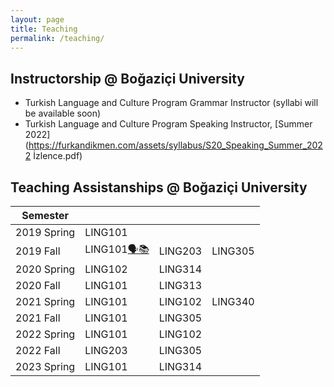 ```yaml
---
layout: page
title: Teaching
permalink: /teaching/
---
```


## Instructorship @ Boğaziçi University

- Turkish Language and Culture Program Grammar Instructor (syllabi will be available soon)
- Turkish Language and Culture Program Speaking Instructor, [Summer 2022](https://furkandikmen.com/assets/syllabus/S20_Speaking_Summer_2022 İzlence.pdf) 

## Teaching Assistanships @ Boğaziçi University



[🗣️📚]: https://furkandikmen.com/assets/syllabus/LING101_Fall2019.pdf
[🌲]:  https://furkandikmen.com/assets/syllabus/LING203_FALL2019.pdf
[λ]: https://furkandikmen.com/assets/syllabus/LING305Fall2020.pdf


| Semester      |               |               |               |
|---------------|---------------|---------------|---------------|
| 2019 Spring   | LING101       |               |               |
| 2019 Fall     | LING101[🗣️📚]  | LING203       | LING305       |
| 2020 Spring   | LING102       | LING314       |               |
| 2020 Fall     | LING101       | LING313       |               |
| 2021 Spring   | LING101       | LING102       | LING340       |
| 2021 Fall     | LING101       | LING305       |               |
| 2022 Spring   | LING101       | LING102       |               |
| 2022 Fall     | LING203       | LING305       |               |
| 2023 Spring   | LING101       | LING314       |               |











